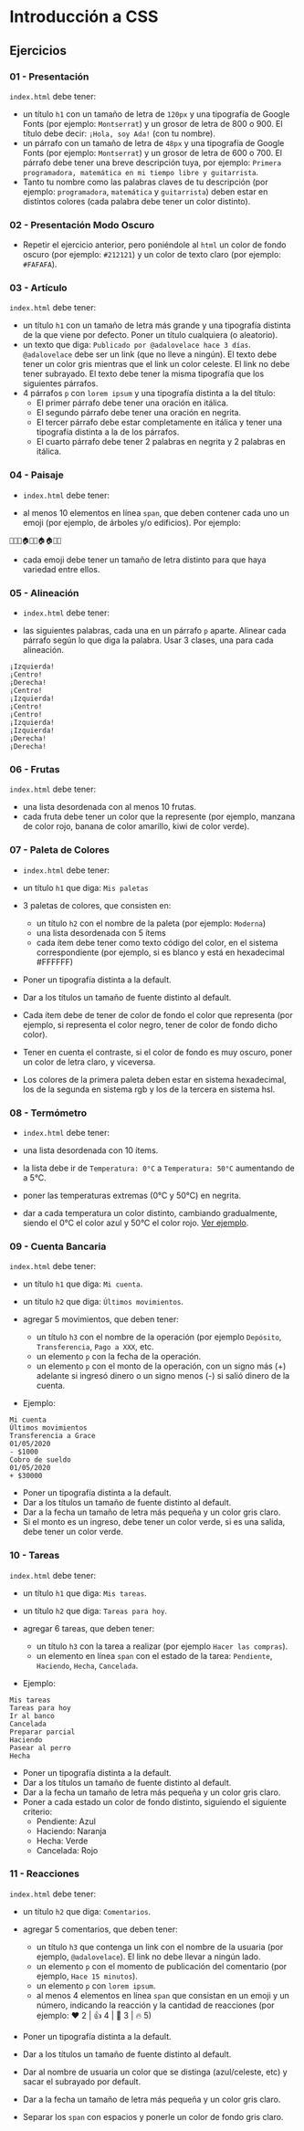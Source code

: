 # Introducción a CSS

## Ejercicios

### 01 - Presentación

`index.html` debe tener:

- un título `h1` con un tamaño de letra de `120px` y una tipografía de Google Fonts (por ejemplo: `Montserrat`) y un grosor de letra de 800 o 900. El título debe decir: `¡Hola, soy Ada!` (con tu nombre).
- un párrafo con un tamaño de letra de `48px` y una tipografía de Google Fonts (por ejemplo: `Montserrat`) y un grosor de letra de 600 o 700. El párrafo debe tener una breve descripción tuya, por ejemplo: `Primera programadora, matemática en mi tiempo libre y guitarrista`.
- Tanto tu nombre como las palabras claves de tu descripción (por ejemplo: `programadora`, `matemática` y `guitarrista`) deben estar en distintos colores (cada palabra debe tener un color distinto).

### 02 - Presentación Modo Oscuro

- Repetir el ejercicio anterior, pero poniéndole al `html` un color de fondo oscuro (por ejemplo: `#212121`) y un color de texto claro (por ejemplo: `#FAFAFA`).

### 03 - Artículo

`index.html` debe tener:

- un título `h1` con un tamaño de letra más grande y una tipografía distinta de la que viene por defecto. Poner un título cualquiera (o aleatorio).
- un texto que diga: `Publicado por @adalovelace hace 3 días`. `@adalovelace` debe ser un link (que no lleve a ningún). El texto debe tener un color gris mientras que el link un color celeste. El link no debe tener subrayado. El texto debe tener la misma tipografía que los siguientes párrafos.
- 4 párrafos `p` con `lorem ipsum` y una tipografía distinta a la del título: 
  - El primer párrafo debe tener una oración en itálica. 
  - El segundo párrafo debe tener una oración en negrita. 
  - El tercer párrafo debe estar completamente en itálica y tener una tipografía distinta a la de los párrafos.
  - El cuarto párrafo debe tener 2 palabras en negrita y 2 palabras en itálica.

### 04 - Paisaje

- `index.html` debe tener:

- al menos 10 elementos en línea `span`, que deben contener cada uno un emoji  (por ejemplo, de árboles y/o edificios). Por ejemplo: 
```
🌲🌳🌳🏠🏢🏦🏠🏠🌲🌳
```
- cada emoji debe tener un tamaño de letra distinto para que haya variedad entre ellos. 

### 05 - Alineación

- `index.html` debe tener:

- las siguientes palabras, cada una en un párrafo `p` aparte. Alinear cada párrafo según lo que diga la palabra. Usar 3 clases, una para cada alineación.

```
¡Izquierda!
¡Centro!
¡Derecha!
¡Centro!
¡Izquierda!
¡Centro!
¡Centro!
¡Izquierda!
¡Izquierda!
¡Derecha!
¡Derecha!
```

### 06 - Frutas

`index.html` debe tener:

- una lista desordenada con al menos 10 frutas.
- cada fruta debe tener un color que la represente (por ejemplo, manzana de color rojo, banana de color amarillo, kiwi de color verde).

### 07 - Paleta de Colores

- `index.html` debe tener:

- un título `h1` que diga: `Mis paletas`
- 3 paletas de colores, que consisten en:
  - un título `h2` con el nombre de la paleta (por ejemplo: `Moderna`)
  - una lista desordenada con 5 ítems
  - cada ítem debe tener como texto código del color, en el sistema correspondiente (por ejemplo, si es blanco y está en hexadecimal #FFFFFF)

- Poner un tipografía distinta a la default.
- Dar a los títulos un tamaño de fuente distinto al default.
- Cada ítem debe de tener de color de fondo el color que representa (por ejemplo, si representa el color negro, tener de color de fondo dicho color).
- Tener en cuenta el contraste, si el color de fondo es muy oscuro, poner un color de letra claro, y viceversa.
- Los colores de la primera paleta deben estar en sistema hexadecimal, los de la segunda en sistema rgb y los de la tercera en sistema hsl.

### 08 - Termómetro

- `index.html` debe tener:

- una lista desordenada con 10 ítems.
- la lista debe ir de `Temperatura: 0°C` a `Temperatura: 50°C` aumentando de a 5°C.
- poner las temperaturas extremas (0°C y 50°C) en negrita.
- dar a cada temperatura un color distinto, cambiando gradualmente, siendo el 0°C el color azul y 50°C el color rojo. [Ver ejemplo](https://cdn.shopify.com/s/files/1/2303/2711/files/colour_temperature_kelvin_chart_make_up.jpg?v=1513856014).

### 09 - Cuenta Bancaria

`index.html` debe tener:

- un título `h1` que diga: `Mi cuenta`.
- un título `h2` que diga: `Últimos movimientos`.
- agregar 5 movimientos, que deben tener:
  - un título `h3` con el nombre de la operación (por ejemplo `Depósito`, `Transferencia`, `Pago a XXX`, etc.
  - un elemento `p` con la fecha de la operación.
  - un elemento `p` con el monto de la operación, con un signo más (+) adelante si ingresó dinero o un signo menos (-) si salió dinero de la cuenta.
  
- Ejemplo:

```
Mi cuenta
Últimos movimientos
Transferencia a Grace
01/05/2020
- $1000
Cobro de sueldo
01/05/2020
+ $30000
```

- Poner un tipografía distinta a la default.
- Dar a los títulos un tamaño de fuente distinto al default.
- Dar a la fecha un tamaño de letra más pequeña y un color gris claro.
- Si el monto es un ingreso, debe tener un color verde, si es una salida, debe tener un color verde.

### 10 - Tareas


`index.html` debe tener:

- un título `h1` que diga: `Mis tareas`.
- un título `h2` que diga: `Tareas para hoy`.
- agregar 6 tareas, que deben tener:
  - un título `h3` con la tarea a realizar (por ejemplo `Hacer las compras`).
  - un elemento en línea `span` con el estado de la tarea: `Pendiente`, `Haciendo`, `Hecha`, `Cancelada`.
  
- Ejemplo:

```
Mis tareas
Tareas para hoy
Ir al banco
Cancelada
Preparar parcial
Haciendo
Pasear al perro
Hecha
```

- Poner un tipografía distinta a la default.
- Dar a los títulos un tamaño de fuente distinto al default.
- Dar a la fecha un tamaño de letra más pequeña y un color gris claro.
- Poner a cada estado un color de fondo distinto, siguiendo el siguiente criterio:
  - Pendiente: Azul
  - Haciendo: Naranja
  - Hecha: Verde
  - Cancelada: Rojo

### 11 - Reacciones

`index.html` debe tener:

- un título `h2` que diga: `Comentarios`.
- agregar 5 comentarios, que deben tener:
  - un título `h3` que contenga un link con el nombre de la usuaria (por ejemplo, `@adalovelace`). El link no debe llevar a ningún lado.
  - un elemento `p` con el momento de publicación del comentario (por ejemplo, `Hace 15 minutos`).
  - un elemento `p` con `lorem ipsum`.
  - al menos 4 elementos en línea `span` que consistan en un emoji y un número, indicando la reacción y la cantidad de reacciones (por ejemplo: ❤️ 2 | 👍 4 | 👏 3 | 🔥 5)

- Poner un tipografía distinta a la default.
- Dar a los títulos un tamaño de fuente distinto al default.
- Dar al nombre de usuaria un color que se distinga (azul/celeste, etc) y sacar el subrayado por default.
- Dar a la fecha un tamaño de letra más pequeña y un color gris claro.
- Separar los `span` con espacios y ponerle un color de fondo gris claro.